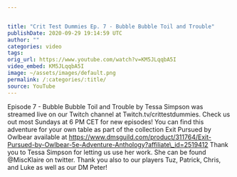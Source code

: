 ```yaml
---


title: "Crit Test Dummies Ep. 7 - Bubble Bubble Toil and Trouble"
publishDate: 2020-09-29 19:14:59 UTC
author: ""
categories: video
tags: 
orig_url: https://www.youtube.com/watch?v=KM5JLqqbA5I
video_embed: KM5JLqqbA5I
image: ~/assets/images/default.png
permalink: /:categories/:title/
source: YouTube
---
```

Episode 7 - Bubble Bubble Toil and Trouble by Tessa Simpson was streamed live on our Twitch channel at Twitch.tv/crittestdummies. Check us out most Sundays at 6 PM CET for new episodes! You can find this adventure for your own table as part of the collection Exit Pursued by Owlbear available at https://www.dmsguild.com/product/311764/Exit-Pursued-by-Owlbear-5e-Adventure-Anthology?affiliate\_id=2519412 Thank you to Tessa Simpson for letting us use her work. She can be found @MiscKlaire on twitter. Thank you also to our players Tuz, Patrick, Chris, and Luke as well as our DM Peter!